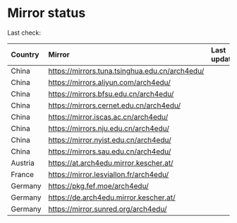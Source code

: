 <script src="./time.js"></script>
# Mirror status
Last check: <script type="text/javascript">localize(1707517083.893364);</script>

|Country|Mirror|Last update|
|:------|:-----|:----------|
|China|https://mirrors.tuna.tsinghua.edu.cn/arch4edu/|<script type="text/javascript">localize(1707460420);</script>|
|China|https://mirrors.aliyun.com/arch4edu/|<script type="text/javascript">localize(1707460420);</script>|
|China|https://mirrors.bfsu.edu.cn/arch4edu/|<script type="text/javascript">localize(1707503288);</script>|
|China|https://mirrors.cernet.edu.cn/arch4edu/|<script type="text/javascript">localize(1707460420);</script>|
|China|https://mirror.iscas.ac.cn/arch4edu/|<script type="text/javascript">localize(1707460420);</script>|
|China|https://mirrors.nju.edu.cn/arch4edu/|<script type="text/javascript">localize(1707417079);</script>|
|China|https://mirror.nyist.edu.cn/arch4edu/|<script type="text/javascript">localize(1707503288);</script>|
|China|https://mirrors.sau.edu.cn/arch4edu/|<script type="text/javascript">localize(1707503288);</script>|
|Austria|https://at.arch4edu.mirror.kescher.at/|<script type="text/javascript">localize(1707503288);</script>|
|France|https://mirror.lesviallon.fr/arch4edu/|<script type="text/javascript">localize(1707460420);</script>|
|Germany|https://pkg.fef.moe/arch4edu/|<script type="text/javascript">localize(1707503288);</script>|
|Germany|https://de.arch4edu.mirror.kescher.at/|<script type="text/javascript">localize(1707503288);</script>|
|Germany|https://mirror.sunred.org/arch4edu/|<script type="text/javascript">localize(1707503288);</script>|

<script src="./tablefilter/tablefilter.js"></script>
<script src="./table.js"></script>